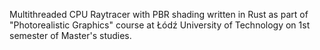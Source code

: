 Multithreaded CPU Raytracer with PBR shading written in Rust as part of "Photorealistic Graphics" course at Łódź University of Technology on 1st semester of Master's studies.
